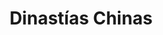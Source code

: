 ﻿---
title: "Dinastías Chinas"
permalink: periodes_872.html
layout: periode
sidebar: periodes
pares:
  - 217:
    title: "Edad Media"
    dataInici: "(476)"
    dataFi: "(1453)"

fills:
  - 1064:
    title: "Cinco Dinastías y Diez Reinos"
    dataInici: "(907)"
    dataFi: "(970)"

  - 873:
    title: "Dinastía Song"
    dataInici: "(960)"
    dataFi: "(1279)"

  - 1058:
    title: "Dinastía Ming"
    dataInici: "(1368)"
    dataFi: "(1644)"

jocsPrincipals:
jocsEscenaris:
jocsEpoca:
jocsEpocaEscenaris:
---
